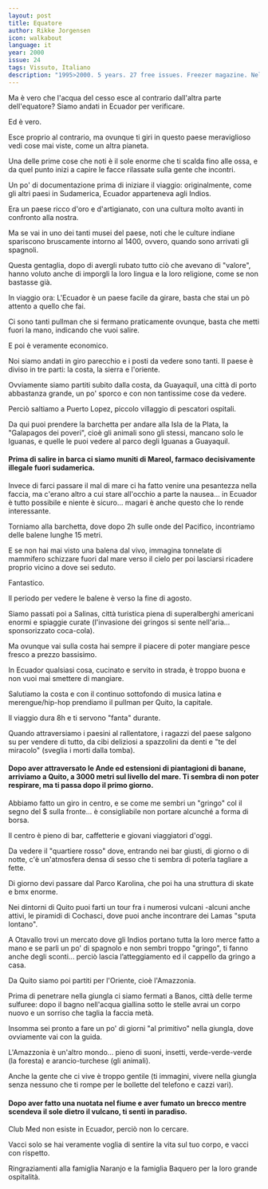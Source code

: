 ```yaml
---
layout: post
title: Equatore
author: Rikke Jorgensen
icon: walkabout
language: it
year: 2000
issue: 24
tags: Vissuto, Italiano
description: "1995>2000. 5 years. 27 free issues. Freezer magazine. Nel giro di due anni l’editoria snowboard è passata da una situazione di monopolio senza scelta né competizione ad avere per il prossimo anno sei pubblicazioni in italiano."
---
```


Ma è vero che l'acqua del cesso esce al contrario dall'altra parte dell'equatore? Siamo andati in Ecuador per verificare.

Ed è vero.

Esce proprio al contrario, ma ovunque ti giri in questo paese meraviglioso vedi cose mai viste, come un altra pianeta.



Una delle prime cose che noti è il sole enorme che ti scalda fino alle ossa, e da quel punto inizi a capire le facce rilassate sulla gente che incontri.



Un po' di documentazione prima di iniziare il viaggio: originalmente, come gli altri paesi in Sudamerica, Ecuador apparteneva agli Indios.


Era un paese ricco d'oro e d'artigianato, con una cultura molto avanti in confronto alla nostra.



Ma se vai in uno dei tanti musei del paese, noti che le culture indiane spariscono bruscamente intorno al 1400, ovvero, quando sono arrivati gli spagnoli.



Questa gentaglia, dopo di avergli rubato tutto ciò che avevano di "valore", hanno voluto anche di imporgli la loro lingua e la loro religione, come se non bastasse già.



In viaggio ora: L'Ecuador è un paese facile da girare, basta che stai un pò attento a quello che fai.



Ci sono tanti pullman che si fermano praticamente ovunque, basta che metti fuori la mano, indicando che vuoi salire.



E poi è veramente economico.



Noi siamo andati in giro parecchio e i posti da vedere sono tanti.
Il paese è diviso in tre parti: la costa, la sierra e l'oriente.



Ovviamente siamo partiti subito dalla costa, da Guayaquil, una città di porto abbastanza grande, un po' sporco e con non tantissime cose da vedere.



Perciò saltiamo a Puerto Lopez, piccolo villaggio di pescatori ospitali.



Da qui puoi prendere la barchetta per andare alla Isla de la Plata, la "Galapagos dei poveri", cioè gli animali sono gli stessi, mancano solo le Iguanas, e quelle le puoi vedere al parco degli Iguanas a Guayaquil.


#### Prima di salire in barca ci siamo muniti di Mareol, farmaco decisivamente illegale fuori sudamerica.


Invece di farci passare il mal di mare ci ha fatto venire una pesantezza nella faccia, ma c'erano altro a cui stare all'occhio a parte la nausea... in Ecuador è tutto possibile e niente è sicuro... magari è anche questo che lo rende interessante.

Torniamo alla barchetta, dove dopo 2h sulle onde del Pacifico, incontriamo delle balene lunghe 15 metri.

E se non hai mai visto una balena dal vivo, immagina tonnelate di mammifero schizzare fuori dal mare verso il cielo per poi lasciarsi ricadere proprio vicino a dove sei seduto.

Fantastico.

Il periodo per vedere le balene è verso la fine di agosto.

Siamo passati poi a Salinas, città turistica piena di superalberghi americani enormi e spiaggie curate (l'invasione dei gringos si sente nell'aria... sponsorizzato coca-cola).

Ma ovunque vai sulla costa hai sempre il piacere di poter mangiare pesce fresco a prezzo bassisimo.

In Ecuador qualsiasi cosa, cucinato e servito in strada, è troppo buona e non vuoi mai smettere di mangiare.

Salutiamo la costa e con il continuo sottofondo di musica latina e merengue/hip-hop prendiamo il pullman per Quito, la capitale.

Il viaggio dura 8h e ti servono "fanta" durante.

Quando attraversiamo i paesini al rallentatore, i ragazzi del paese salgono su per vendere di tutto, da cibi deliziosi a spazzolini da denti e "te del miracolo" (sveglia i morti dalla tomba).


#### Dopo aver attraversato le Ande ed estensioni di piantagioni di banane, arriviamo a Quito, a 3000 metri sul livello del mare. Ti sembra di non poter respirare, ma ti passa dopo il primo giorno.

Abbiamo fatto un giro in centro, e se come me sembri un "gringo" col il segno del $ sulla fronte... è consigliabile non portare alcunché a forma di borsa.

Il centro è pieno di bar, caffetterie e giovani viaggiatori d'oggi.

Da vedere il "quartiere rosso" dove, entrando nei bar giusti, di giorno o di notte, c'è un'atmosfera densa di sesso che ti sembra di poterla tagliare a fette.

Di giorno devi passare dal Parco Karolina, che poi ha una struttura di skate e bmx enorme.

Nei dintorni di Quito puoi farti un tour fra i numerosi vulcani -alcuni anche attivi, le piramidi di Cochasci, dove puoi anche incontrare dei Lamas "sputa lontano".


A Otavallo trovi un mercato dove gli Indios portano tutta la loro merce fatto a mano e se parli un po' di spagnolo e non sembri troppo "gringo", ti fanno anche degli sconti... perciò lascia l’atteggiamento ed il cappello da gringo a casa.

Da Quito siamo poi partiti per l'Oriente, cioè l'Amazzonia.

Prima di penetrare nella giungla ci siamo fermati a Banos, città delle terme sulfuree: dopo il bagno nell'acqua giallina sotto le stelle avrai un corpo nuovo e un sorriso che taglia la faccia metà.

Insomma sei pronto a fare un po' di giorni "al primitivo" nella giungla, dove ovviamente vai con la guida.

L'Amazzonia è un'altro mondo... pieno di suoni, insetti, verde-verde-verde (la foresta) e arancio-turchese (gli animali).

Anche la gente che ci vive è troppo gentile (ti immagini, vivere nella giungla senza nessuno che ti rompe per le bollette del telefono e cazzi vari).


#### Dopo aver fatto una nuotata nel fiume e aver fumato un brecco mentre scendeva il sole dietro il vulcano, ti senti in paradiso.

Club Med non esiste in Ecuador, perciò non lo cercare.

Vacci solo se hai veramente voglia di sentire la vita sul tuo corpo, e vacci con rispetto.

Ringraziamenti alla famiglia Naranjo e la famiglia Baquero per la loro grande ospitalità.
